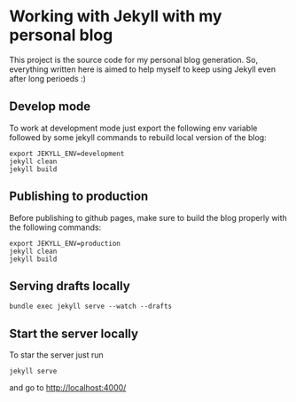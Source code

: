 # Working with Jekyll with my personal blog

This project is the source code for my personal blog generation. So, everything written here is aimed to help myself to keep using Jekyll even after long perioeds :)

## Develop mode

To work at development mode just export the following env variable followed by some jekyll commands to rebuild local version of the blog:

```
export JEKYLL_ENV=development
jekyll clean
jekyll build
```

## Publishing to production

Before publishing to github pages, make sure to build the blog properly with the following commands:

```
export JEKYLL_ENV=production
jekyll clean
jekyll build
```

## Serving drafts locally

```
bundle exec jekyll serve --watch --drafts
```

## Start the server locally

To star the server just run

```
jekyll serve
```

and go to [http://localhost:4000/](http://localhost:4000/)
